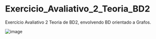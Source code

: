 # Exercicio_Avaliativo_2_Teoria_BD2
Exercício Avaliativo 2 Teoria de BD2, envolvendo BD orientado a Grafos.

![image](https://github.com/PauloLuczensky/Exercicio_Avaliativo_2_Teoria_BD2/assets/99833304/8ded47ae-5cf9-4706-866e-3a9614a79479)

